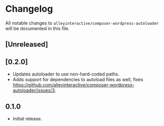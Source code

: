 # Changelog

All notable changes to `alleyinteractive/composer-wordpress-autoloader` will be
documented in this file.

## [Unreleased]

## [0.2.0]

- Updates autoloader to use non-hard-coded paths.
- Adds support for dependencies to autoload files as well, fixes https://github.com/alleyinteractive/composer-wordpress-autoloader/issues/3.

## 0.1.0

- Initial release.

